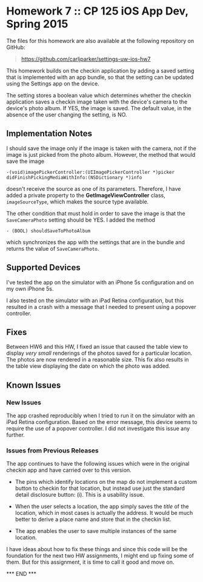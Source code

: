 # Homework 7 :: CP 125 iOS App Dev, Spring 2015 #

The files for this homework are also available at the following
repository on GitHub:

>  <https://github.com/carljparker/settings-uw-ios-hw7>

This homework builds on the checkin application by adding a saved
setting that is implemented with an app bundle, so that the setting can
be updated using the Settings app on the device.

The setting stores a boolean value which determines whether the checkin
application saves a checkin image taken with the device's camera to the
device's photo album. If YES, the image is saved. The default value, in
the absence of the user changing the setting, is NO.

## Implementation Notes ##

I should save the image only if the image is taken with the camera, not
if the image is just picked from the photo album. However, the method
that would save the image 

    -(void)imagePickerController:(UIImagePickerController *)picker didFinishPickingMediaWithInfo:(NSDictionary *)info

doesn't receive the source as one of its parameters. Therefore, I have
added a private property to the **GetImageViewController** class,
`imageSourceType`, which makes the source type available.

The other condition that must hold in order to save the image is that
the `SaveCameraPhoto` setting should be YES. I added the method 

    - (BOOL) shouldSaveToPhotoAlbum

which synchronizes the app with the settings that are in the bundle and
returns the value of `SaveCameraPhoto`.


## Supported Devices ##

I've tested the app on the simulator with an iPhone 5s configuration and
on my own iPhone 5s. 

I also tested on the simulator with an iPad Retina configuration, but
this resulted in a crash with a message that I needed to present using a
popover controller.


## Fixes ##

Between HW6 and this HW, I fixed an issue that caused the table view to
display _very small_ renderings of the photos saved for a particular
location. The photos are now rendered in a reasonable size. This fix
also results in the table view displaying the date on which the photo
was added.


## Known Issues ##


### New Issues ###

The app crashed reproducibly when I tried to run it on the simulator
with an iPad Retina configuration. Based on the error message, this
device seems to require the use of a popover controller. I did not
investigate this issue any further.


### Issues from Previous Releases ###

The app continues to have the following issues which were in the
original checkin app and have carried over to this version.

- The pins which identify locations on the map do not implement a custom
button to checkin for that location, but instead use just the standard
detail disclosure button: (i).  This is a usability issue.

- When the user selects a location, the app simply saves the _title_ of
the location, which in most cases is actually the address. It would be
much better to derive a place name and store that in the checkin list.

- The app enables the user to save multiple instances of the same
location.

I have ideas about how to fix these things and since this code will be
the foundation for the next two HW assignments, I might end up fixing
some of them. But for this assignment, it is time to call it good and
move on.


*** END ***

